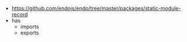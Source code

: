 - https://github.com/endojs/endo/tree/master/packages/static-module-record
- has
    - imports
    - exports
